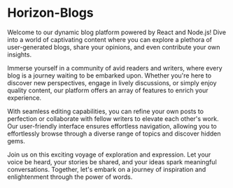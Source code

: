 # Horizon-Blogs

Welcome to our dynamic blog platform powered by React and Node.js! Dive into a world of captivating content where you can explore a plethora of user-generated blogs, share your opinions, and even contribute your own insights.

Immerse yourself in a community of avid readers and writers, where every blog is a journey waiting to be embarked upon. Whether you're here to discover new perspectives, engage in lively discussions, or simply enjoy quality content, our platform offers an array of features to enrich your experience.

With seamless editing capabilities, you can refine your own posts to perfection or collaborate with fellow writers to elevate each other's work. Our user-friendly interface ensures effortless navigation, allowing you to effortlessly browse through a diverse range of topics and discover hidden gems.

Join us on this exciting voyage of exploration and expression. Let your voice be heard, your stories be shared, and your ideas spark meaningful conversations. Together, let's embark on a journey of inspiration and enlightenment through the power of words.
